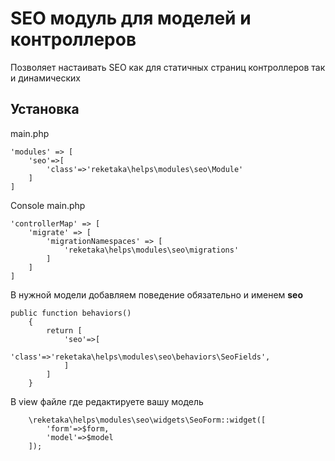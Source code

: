 SEO модуль для моделей и контроллеров
===============================
Позволяет настаивать SEO как для статичных страниц контроллеров так и динамических

Установка
------------

main.php
```
'modules' => [
    'seo'=>[
        'class'=>'reketaka\helps\modules\seo\Module'
    ]
]
```
Console
main.php
```
'controllerMap' => [
    'migrate' => [
        'migrationNamespaces' => [
            'reketaka\helps\modules\seo\migrations'
        ]
    ]
]
```

В нужной модели добавляем поведение обязательно и именем **seo**
```
public function behaviors()
    {
        return [
            'seo'=>[
                'class'=>'reketaka\helps\modules\seo\behaviors\SeoFields',
            ]
        ]
    }
```

В view файле где редактируете вашу модель
```
    \reketaka\helps\modules\seo\widgets\SeoForm::widget([
        'form'=>$form,
        'model'=>$model
    ]);
```